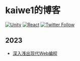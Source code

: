 # kaiwe1的博客 
[![Unity](https://img.shields.io/badge/Unity-57b9d3.svg?style=for-the-badge&logo=unity)](https://unity3d.com)
[![React](https://img.shields.io/badge/react%20-%2320232a.svg?style=for-the-badge&&logo=react&logoColor=%2361DAFB)](https://reactjs.org/)
[![Twitter Follow](https://img.shields.io/twitter/follow/matthias_code.svg?style=social&label=Follow)](https://twitter.com/kwii_cc)

## 2023
- [深入浅出现代Web编程](https://fullstackopen.com/zh/)
